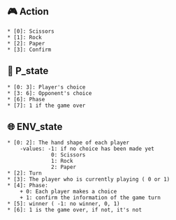 ##  :video_game: Action
    * [0]: Scissors
    * [1]: Rock
    * [2]: Paper
    * [3]: Confirm
    
##  :bust_in_silhouette: P_state
    * [0: 3]: Player's choice
    * [3: 6]: Opponent's choice
    * [6]: Phase
    * [7]: 1 if the game over
##  :globe_with_meridians: ENV_state
    * [0: 2]: The hand shape of each player 
        -values: -1: if no choice has been made yet
                  0: Scissors
                  1: Rock
                  2: Paper
    * [2]: Turn
    * [3]: The player who is currently playing ( 0 or 1)
    * [4]: Phase:
        + 0: Each player makes a choice
        + 1: confirm the information of the game turn
    * [5]: winner ( -1: no winner, 0, 1)
    * [6]: 1 is the game over, if not, it's not

